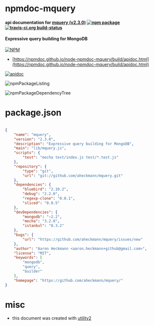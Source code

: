 # npmdoc-mquery

#### api documentation for  [mquery (v2.3.0)](https://github.com/aheckmann/mquery/)  [![npm package](https://img.shields.io/npm/v/npmdoc-mquery.svg?style=flat-square)](https://www.npmjs.org/package/npmdoc-mquery) [![travis-ci.org build-status](https://api.travis-ci.org/npmdoc/node-npmdoc-mquery.svg)](https://travis-ci.org/npmdoc/node-npmdoc-mquery)

#### Expressive query building for MongoDB

[![NPM](https://nodei.co/npm/mquery.png?downloads=true&downloadRank=true&stars=true)](https://www.npmjs.com/package/mquery)

- [https://npmdoc.github.io/node-npmdoc-mquery/build/apidoc.html](https://npmdoc.github.io/node-npmdoc-mquery/build/apidoc.html)

[![apidoc](https://npmdoc.github.io/node-npmdoc-mquery/build/screenCapture.buildCi.browser.%252Ftmp%252Fbuild%252Fapidoc.html.png)](https://npmdoc.github.io/node-npmdoc-mquery/build/apidoc.html)

![npmPackageListing](https://npmdoc.github.io/node-npmdoc-mquery/build/screenCapture.npmPackageListing.svg)

![npmPackageDependencyTree](https://npmdoc.github.io/node-npmdoc-mquery/build/screenCapture.npmPackageDependencyTree.svg)



# package.json

```json

{
    "name": "mquery",
    "version": "2.3.0",
    "description": "Expressive query building for MongoDB",
    "main": "lib/mquery.js",
    "scripts": {
        "test": "mocha test/index.js test/*.test.js"
    },
    "repository": {
        "type": "git",
        "url": "git://github.com/aheckmann/mquery.git"
    },
    "dependencies": {
        "bluebird": "2.10.2",
        "debug": "2.2.0",
        "regexp-clone": "0.0.1",
        "sliced": "0.0.5"
    },
    "devDependencies": {
        "mongodb": "~2.2",
        "mocha": "3.2.0",
        "istanbul": "0.3.2"
    },
    "bugs": {
        "url": "https://github.com/aheckmann/mquery/issues/new"
    },
    "author": "Aaron Heckmann <aaron.heckmann+github@gmail.com>",
    "license": "MIT",
    "keywords": [
        "mongodb",
        "query",
        "builder"
    ],
    "homepage": "https://github.com/aheckmann/mquery/"
}
```



# misc
- this document was created with [utility2](https://github.com/kaizhu256/node-utility2)
